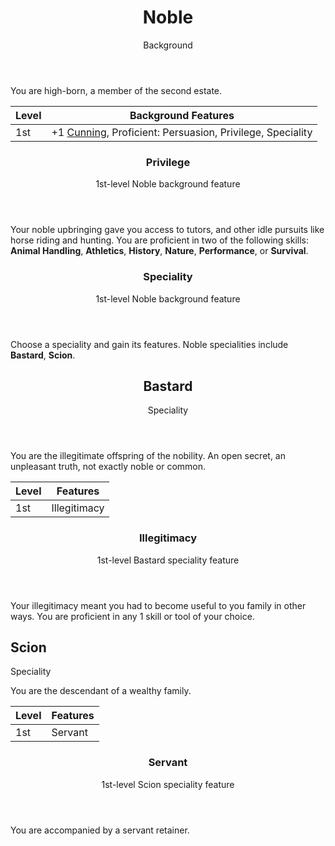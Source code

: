 <header>

# Noble

<p class="subheading">Background</p>

</header>

You are high-born, a member of the second estate.

| Level             | Background Features    |
| ----------------- | - |
| 1st               | +1 [Cunning](pages/characters/attributes.md?id=cunning), Proficient: Persuasion, Privilege, Speciality |

<header>

### Privilege

<p class="subheading">1st-level Noble background feature</p>

</header>

Your noble upbringing gave you access to tutors, and other idle pursuits like horse riding and hunting. You are proficient in two of the following skills: **Animal Handling**, **Athletics**, **History**, **Nature**, **Performance**, or **Survival**.

<header>

### Speciality

<p class="subheading">1st-level Noble background feature</p>

</header>

Choose a speciality and gain its features. Noble specialities include **Bastard**, **Scion**.

<header>

## Bastard

<p class="subheading">Speciality</p>

</header>

You are the illegitimate offspring of the nobility. An open secret, an unpleasant truth, not exactly noble or common.

| Level             | Features    |
| ----------------- | - |
| 1st               | Illegitimacy |

<header>

### Illegitimacy

<p class="subheading">1st-level Bastard speciality feature</p>

</header>

Your illegitimacy meant you had to become useful to you family in other ways. You are proficient in any 1 skill or tool of your choice.

## Scion

<p class="subheading">Speciality</p>

</header>

You are the descendant of a wealthy family.

| Level             | Features    |
| ----------------- | - |
| 1st               | Servant |

<header>

### Servant

<p class="subheading">1st-level Scion speciality feature</p>

</header>

You are accompanied by a servant retainer.
